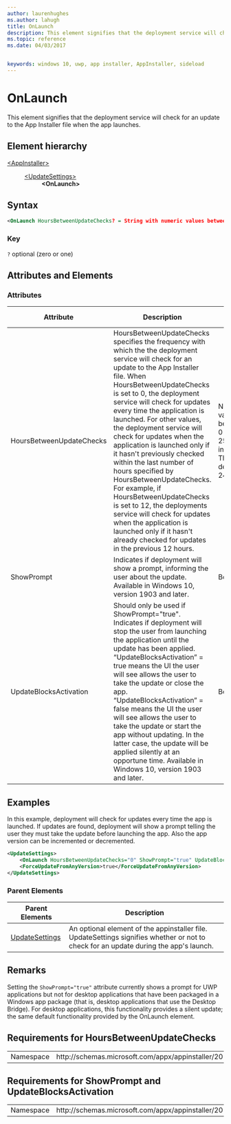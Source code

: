 ```yaml
---
author: laurenhughes
ms.author: lahugh
title: OnLaunch
description: This element signifies that the deployment service will check for an update to the appinstaller file on the app launch.
ms.topic: reference
ms.date: 04/03/2017


keywords: windows 10, uwp, app installer, AppInstaller, sideload
---
```


# OnLaunch

This element signifies that the deployment service will check for an update to the App Installer file when the app launches.

## Element hierarchy

<dl>
<dt><a href="element-appinstaller.md">&lt;AppInstaller&gt;</a></dt>
<dd>
    <dl>
        <dt><a href="element-update-settings.md">&lt;UpdateSettings&gt;</a></dt>
            <dd><b>&lt;OnLaunch&gt;</b></dd>
    </dl>
</dd>
</dl>

## Syntax
``` xml 
<OnLaunch HoursBetweenUpdateChecks? = String with numeric values between 0 and 255 inclusive. />
```

### Key
`?` optional (zero or one)

## Attributes and Elements

### Attributes

| Attribute | Description | Data type | Required |
|-----------|-------------|-----------|----------|
| HoursBetweenUpdateChecks | HoursBetweenUpdateChecks specifies the frequency with which the the deployment service will check for an update to the App Installer file. When HoursBetweenUpdateChecks is set to 0, the deployment service will check for updates every time the application is launched. For other values, the deployment service will check for updates when the application is launched only if it hasn't previously checked within the last number of hours specified by HoursBetweenUpdateChecks. For example, if HoursBetweenUpdateChecks is set to 12, the deployments service will check for updates when the application is launched only if it hasn't already checked for updates in the previous 12 hours. | Numeric values between 0 and 255 inclusive. The default is 24. | No |
| ShowPrompt | Indicates if deployment will show a prompt, informing the user about the update. Available in Windows 10, version 1903 and later. |Boolean | No |
| UpdateBlocksActivation| Should only be used if ShowPrompt="true". Indicates if deployment will stop the user from launching the application until the update has been applied. “UpdateBlocksActivation” = true means the UI the user will see allows the user to take the update or close the app. “UpdateBlocksActivation” = false means the UI the user will see allows the user to take the update or start the app without updating. In the latter case, the update will be applied silently at an opportune time.  Available in Windows 10, version 1903 and later. | Boolean | No |

## Examples

In this example, deployment will check for updates every time the app is launched. If updates are found, deployment will show a prompt telling the user they must take the update before launching the app. Also the app version can be incremented or decremented.

``` xml  
<UpdateSettings> 
    <OnLaunch HoursBetweenUpdateChecks="0" ShowPrompt="true" UpdateBlocksActivation="true"/>
    <ForceUpdateFromAnyVersion>true</ForceUpdateFromAnyVersion>
</UpdateSettings>
```

### Parent Elements

| Parent Elements | Description |
|----------------|-------------|
| [UpdateSettings](element-update-settings.md) | An optional element of the appinstaller file. UpdateSettings signifies whether or not to check for an update during the app's launch. |

## Remarks
Setting the ```ShowPrompt="true"``` attribute currently shows a prompt for UWP applications but not for desktop applications that have been packaged in a Windows app package (that is, desktop applications that use the Desktop Bridge). For desktop applications, this functionality provides a silent update; the same default functionality provided by the OnLaunch element.

## Requirements for HoursBetweenUpdateChecks
<table>
    <tbody>
        <tr>
            <td>Namespace</td>
            <td> http://schemas.microsoft.com/appx/appinstaller/2017/2 </td>
        </tr>
    </tbody>
</table>

## Requirements for ShowPrompt and UpdateBlocksActivation
<table>
    <tbody>
        <tr>
            <td>Namespace</td>
            <td> http://schemas.microsoft.com/appx/appinstaller/2018 </td>
        </tr>
    </tbody>
</table>